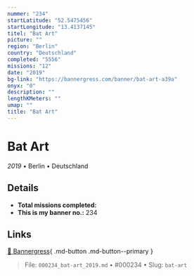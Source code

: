 ```yaml
---
nummer: "234"
startLatitude: "52.5475456"
startLongitude: "13.4137145"
titel: "Bat Art"
picture: ""
region: "Berlin"
country: "Deutschland"
completed: "5556"
missions: "12"
date: "2019"
bg-link: "https://bannergress.com/banner/bat-art-a39a"
onyx: "0"
description: ""
lengthKMeters: ""
umap: ""
title: "Bat Art"
---
```

# Bat Art

*2019* • Berlin • Deutschland



## Details


- **Total missions completed:** 
- **This is my banner no.:** 234




## Links
[🔗 Bannergress](https://bannergress.com/banner/bat-art-a39a){ .md-button .md-button--primary }



> File: `000234_bat-art_2019.md` • #000234 • Slug: `bat-art`

